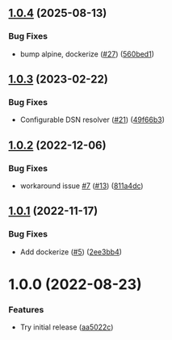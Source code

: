 ## [1.0.4](https://github.com/dns3l/sra/compare/v1.0.3...v1.0.4) (2025-08-13)


### Bug Fixes

* bump alpine, dockerize ([#27](https://github.com/dns3l/sra/issues/27)) ([560bed1](https://github.com/dns3l/sra/commit/560bed1b56925ed5ec8193550cf18014993cf047))

## [1.0.3](https://github.com/dns3l/sra/compare/v1.0.2...v1.0.3) (2023-02-22)


### Bug Fixes

* Configurable DSN resolver ([#21](https://github.com/dns3l/sra/issues/21)) ([49f66b3](https://github.com/dns3l/sra/commit/49f66b3fc0019dbc3d5bb25f65f2783d09417b44))

## [1.0.2](https://github.com/dns3l/sra/compare/v1.0.1...v1.0.2) (2022-12-06)


### Bug Fixes

* workaround issue [#7](https://github.com/dns3l/sra/issues/7) ([#13](https://github.com/dns3l/sra/issues/13)) ([811a4dc](https://github.com/dns3l/sra/commit/811a4dc9092b22accddf739b51a9314329e9e222))

## [1.0.1](https://github.com/dns3l/sra/compare/v1.0.0...v1.0.1) (2022-11-17)


### Bug Fixes

* Add dockerize ([#5](https://github.com/dns3l/sra/issues/5)) ([2ee3bb4](https://github.com/dns3l/sra/commit/2ee3bb45b97cdc23fad835ba65b01efbf52a230f))

# 1.0.0 (2022-08-23)


### Features

* Try initial release ([aa5022c](https://github.com/dns3l/sra/commit/aa5022cd7100b936737629bc516a03a659ef47fe))
